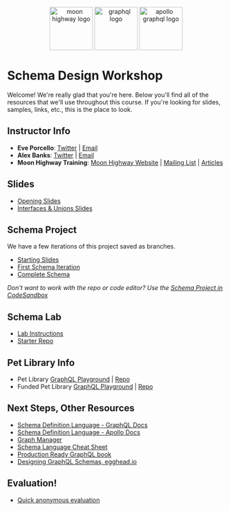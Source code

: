 <p align="center">
<img src="https://i.imgur.com/migo24P.png" width="100" alt="moon highway logo"/>
<img src="https://upload.wikimedia.org/wikipedia/commons/thumb/1/17/GraphQL_Logo.svg/512px-GraphQL_Logo.svg.png" width="100" alt="graphql logo"/>
<img src="https://img.stackshare.io/service/5508/CyUH653y.png" width="100" alt="apollo graphql logo"/>
</p>

# Schema Design Workshop

Welcome! We're really glad that you're here. Below you'll find all of the resources that we'll use throughout this course. If you're looking for slides, samples, links, etc., this is the place to look.

## Instructor Info

- **Eve Porcello**: [Twitter](https://twitter.com/eveporcello) | [Email](mailto:eve@moonhighway.com)
- **Alex Banks**: [Twitter](https://twitter.com/moontahoe) | [Email](mailto:alex@moonhighway.com)
- **Moon Highway Training**: [Moon Highway Website](https://www.moonhighway.com) | [Mailing List](http://bit.ly/moonhighway) | [Articles](https://www.moonhighway.com/articles)

## Slides

- [Opening Slides](https://slides.com/moonhighway/space-camp-schema-design)
- [Interfaces & Unions Slides](https://slides.com/moonhighway/space-camp-schema-design#/32)

## Schema Project

We have a few iterations of this project saved as branches.

- [Starting Slides](https://github.com/MoonHighway/pet-library-schema)
- [First Schema Iteration](https://github.com/MoonHighway/pet-library-schema/tree/initial-schema)
- [Complete Schema](https://github.com/MoonHighway/pet-library-schema/tree/complete)

_Don't want to work with the repo or code editor? Use the [Schema Project in CodeSandbox](https://codesandbox.io/s/github/moonhighway/pet-library-schema)_

## Schema Lab

- [Lab Instructions](https://slides.com/moonhighway/schema-lab)
- [Starter Repo](https://github.com/graphqlworkshop/schema-activity)

## Pet Library Info

- Pet Library [GraphQL Playground](https://pet-library.moonhighway.com) | [Repo](https://github.com/MoonHighway/pet-library/tree/initial-version)
- Funded Pet Library [GraphQL Playground](https://funded-pet-library.moonhighway.com) | [Repo](https://github.com/moonhighway/pet-library)

## Next Steps, Other Resources

- [Schema Definition Language - GraphQL Docs](https://graphql.org/learn/schema/)
- [Schema Definition Language - Apollo Docs](https://www.apollographql.com/docs/apollo-server/schema/schema/)
- [Graph Manager](https://www.apollographql.com/docs/graph-manager/)
- [Schema Language Cheat Sheet](https://github.com/sogko/graphql-schema-language-cheat-sheet)
- [Production Ready GraphQL book](https://productionreadygraphql.com/)
- [Designing GraphQL Schemas, egghead.io](https://egghead.io/courses/designing-graphql-schemas-99db)

## Evaluation!

- [Quick anonymous evaluation](https://docs.google.com/forms/d/e/1FAIpQLSfJVsG3ML6yxxB2fTU6nPoRYFwzYIygSW4WIEnYAGI4qJvjTw/viewform?usp=sf_link)
